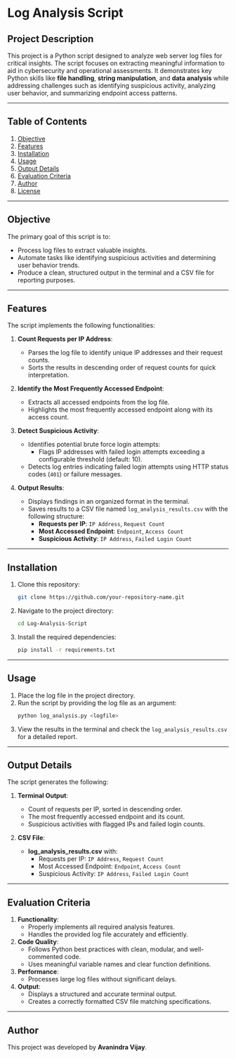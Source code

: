# Log Analysis Script

## Project Description
This project is a Python script designed to analyze web server log files for critical insights. The script focuses on extracting meaningful information to aid in cybersecurity and operational assessments. It demonstrates key Python skills like **file handling**, **string manipulation**, and **data analysis** while addressing challenges such as identifying suspicious activity, analyzing user behavior, and summarizing endpoint access patterns.

---

## Table of Contents
1. [Objective](#objective)
2. [Features](#features)
3. [Installation](#installation)
4. [Usage](#usage)
5. [Output Details](#output-details)
6. [Evaluation Criteria](#evaluation-criteria)
7. [Author](#author)
8. [License](#license)

---

## Objective
The primary goal of this script is to:
- Process log files to extract valuable insights.
- Automate tasks like identifying suspicious activities and determining user behavior trends.
- Produce a clean, structured output in the terminal and a CSV file for reporting purposes.

---

## Features
The script implements the following functionalities:
1. **Count Requests per IP Address**:
    - Parses the log file to identify unique IP addresses and their request counts.
    - Sorts the results in descending order of request counts for quick interpretation.

2. **Identify the Most Frequently Accessed Endpoint**:
    - Extracts all accessed endpoints from the log file.
    - Highlights the most frequently accessed endpoint along with its access count.

3. **Detect Suspicious Activity**:
    - Identifies potential brute force login attempts:
        - Flags IP addresses with failed login attempts exceeding a configurable threshold (default: 10).
    - Detects log entries indicating failed login attempts using HTTP status codes (`401`) or failure messages.

4. **Output Results**:
    - Displays findings in an organized format in the terminal.
    - Saves results to a CSV file named `log_analysis_results.csv` with the following structure:
        - **Requests per IP**: `IP Address`, `Request Count`
        - **Most Accessed Endpoint**: `Endpoint`, `Access Count`
        - **Suspicious Activity**: `IP Address`, `Failed Login Count`

---

## Installation
1. Clone this repository:
   ```bash
   git clone https://github.com/your-repository-name.git
   ```
2. Navigate to the project directory:
   ```bash
   cd Log-Analysis-Script
   ```
3. Install the required dependencies:
   ```bash
   pip install -r requirements.txt
   ```

---

## Usage
1. Place the log file in the project directory.
2. Run the script by providing the log file as an argument:
   ```bash
   python log_analysis.py <logfile>
   ```
3. View the results in the terminal and check the `log_analysis_results.csv` for a detailed report.

---

## Output Details
The script generates the following:
1. **Terminal Output**:
    - Count of requests per IP, sorted in descending order.
    - The most frequently accessed endpoint and its count.
    - Suspicious activities with flagged IPs and failed login counts.

2. **CSV File**:
    - **log_analysis_results.csv** with:
        - Requests per IP: `IP Address`, `Request Count`
        - Most Accessed Endpoint: `Endpoint`, `Access Count`
        - Suspicious Activity: `IP Address`, `Failed Login Count`

---

## Evaluation Criteria
1. **Functionality**:
    - Properly implements all required analysis features.
    - Handles the provided log file accurately and efficiently.
2. **Code Quality**:
    - Follows Python best practices with clean, modular, and well-commented code.
    - Uses meaningful variable names and clear function definitions.
3. **Performance**:
    - Processes large log files without significant delays.
4. **Output**:
    - Displays a structured and accurate terminal output.
    - Creates a correctly formatted CSV file matching specifications.

---

## Author
This project was developed by **Avanindra Vijay**.
